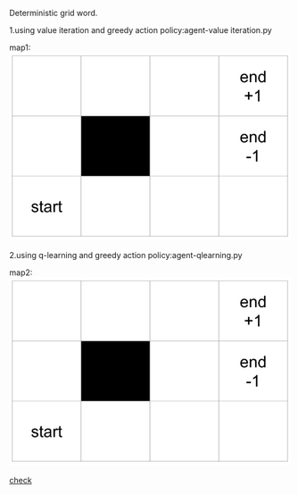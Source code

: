 Deterministic grid word.

1.using value iteration and greedy action policy:agent-value iteration.py

map1:
![](https://raw.githubusercontent.com/zackq88/gridword-reinforcement-learning/main/grid%20map.png)



2.using q-learning and greedy action policy:agent-qlearning.py

map2:
![](https://raw.githubusercontent.com/zackq88/gridword-reinforcement-learning/main/grid%20map.png)


[check](https://towardsdatascience.com/reinforcement-learning-implement-grid-world-from-scratch-c5963765ebff)




